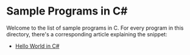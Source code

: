 # Sample Programs in C#

Welcome to the list of sample programs in C. For every program in this
directory, there's a corresponding article explaining the snippet:

- [Hello World in C#](https://therenegadecoder.com/code/hello-world-in-c-sharp/)
